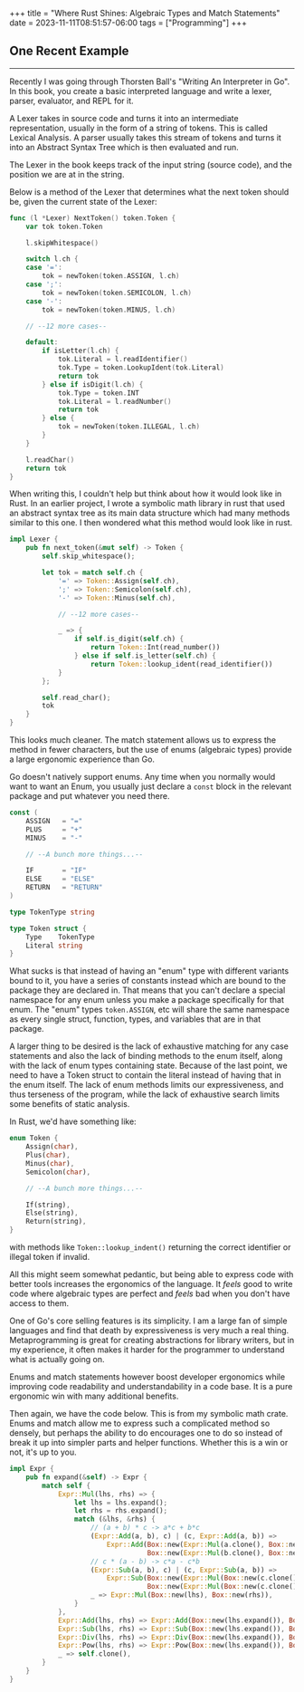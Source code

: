 +++
title = "Where Rust Shines: Algebraic Types and Match Statements"
date = 2023-11-11T08:51:57-06:00
tags = ["Programming"]
+++

## One Recent Example
---

Recently I was going through Thorsten Ball's "Writing An Interpreter in Go". In this book, you create a basic interpreted language and write a lexer, parser, evaluator, and REPL for it. 

A Lexer takes in source code and turns it into an intermediate representation, usually in the form of a string of tokens. This is called Lexical Analysis. A parser usually takes this stream of tokens and turns it into an Abstract Syntax Tree which is then evaluated and run.

The Lexer in the book keeps track of the input string (source code), and the position we are at in the string.

Below is a method of the Lexer that determines what the next token should be, given the current state of the Lexer:

```go
func (l *Lexer) NextToken() token.Token {
	var tok token.Token

	l.skipWhitespace()

	switch l.ch {
	case '=':
		tok = newToken(token.ASSIGN, l.ch)
	case ';':
		tok = newToken(token.SEMICOLON, l.ch)
	case '-':
		tok = newToken(token.MINUS, l.ch)

    // --12 more cases--

	default:
		if isLetter(l.ch) {
			tok.Literal = l.readIdentifier()
			tok.Type = token.LookupIdent(tok.Literal)
			return tok
		} else if isDigit(l.ch) {
			tok.Type = token.INT
			tok.Literal = l.readNumber()
			return tok
		} else {
			tok = newToken(token.ILLEGAL, l.ch)
		}
	}

	l.readChar()
	return tok
}
```

When writing this, I couldn't help but think about how it would look like in Rust. In an earlier project, I wrote a symbolic math library in rust that used an abstract syntax tree as its main data structure which had many methods similar to this one. I then wondered what this method would look like in rust.

```rust
impl Lexer {
    pub fn next_token(&mut self) -> Token {
        self.skip_whitespace();

        let tok = match self.ch {
            '=' => Token::Assign(self.ch),
            ';' => Token::Semicolon(self.ch),
            '-' => Token::Minus(self.ch),

            // --12 more cases--

            _ => {
                if self.is_digit(self.ch) {
                    return Token::Int(read_number())
                } else if self.is_letter(self.ch) {
                    return Token::lookup_ident(read_identifier())
            }
        };

        self.read_char();
        tok
    }
}
```

This looks much cleaner. The match statement allows us to express the method in fewer characters, but the use of enums (algebraic types) provide a large ergonomic experience than Go.

Go doesn't natively support enums. Any time when you normally would want to want an Enum, you usually just declare a `const` block in the relevant package and put whatever you need there.

```go
const (
	ASSIGN   = "="
	PLUS     = "+"
	MINUS    = "-"

    // --A bunch more things...--

	IF       = "IF"
	ELSE     = "ELSE"
	RETURN   = "RETURN"
)

type TokenType string

type Token struct {
	Type    TokenType
	Literal string
}
```


What sucks is that instead of having an "enum" type with different variants bound to it, you have a series of constants instead which are bound to the package they are declared in. That means that you can't declare a special namespace for any enum unless you make a package specifically for that enum. The "enum" types `token.ASSIGN`, etc will share the same namespace as every single struct, function, types, and variables that are in that package. 

A larger thing to be desired is the lack of exhaustive matching for any case statements and also the lack of binding methods to the enum itself, along with the lack of enum types containing state. Because of the last point, we need to have a Token struct to contain the literal instead of having that in the enum itself. The lack of enum methods limits our expressiveness, and thus terseness of the program, while the lack of exhaustive search limits some benefits of static analysis.

In Rust, we'd have something like:

```rust
enum Token {
    Assign(char),
    Plus(char),
    Minus(char),
    Semicolon(char),

    // --A bunch more things...--

    If(string),
    Else(string),
    Return(string),
}
```

with methods like `Token::lookup_indent()` returning the correct identifier or illegal token if invalid.

All this might seem somewhat pedantic, but being able to express code with better tools increases the ergonomics of the language. It *feels* good to write code where algebraic types are perfect and *feels* bad when you don't have access to them.

One of Go's core selling features is its simplicity. I am a large fan of simple languages and find that death by expressiveness is very much a real thing. Metaprogramming is great for creating abstractions for library writers, but in my experience, it often makes it harder for the programmer to understand what is actually going on.

Enums and match statements however boost developer ergonomics while improving code readability and understandability in a code base. It is a pure ergonomic win with many additional benefits.

Then again, we have the code below. This is from my symbolic math crate. Enums and match allow me to express such a complicated method so densely, but perhaps the ability to do encourages one to do so instead of break it up into simpler parts and helper functions. Whether this is a win or not, it's up to you.

```rust
impl Expr {
    pub fn expand(&self) -> Expr {
        match self {
            Expr::Mul(lhs, rhs) => {
                let lhs = lhs.expand();
                let rhs = rhs.expand();
                match (&lhs, &rhs) {
                    // (a + b) * c -> a*c + b*c
                    (Expr::Add(a, b), c) | (c, Expr::Add(a, b)) => 
                        Expr::Add(Box::new(Expr::Mul(a.clone(), Box::new(c.clone()))),
                                  Box::new(Expr::Mul(b.clone(), Box::new(c.clone())))).expand(),
                    // c * (a - b) -> c*a - c*b
                    (Expr::Sub(a, b), c) | (c, Expr::Sub(a, b)) => 
                        Expr::Sub(Box::new(Expr::Mul(Box::new(c.clone()), a.clone())),
                                  Box::new(Expr::Mul(Box::new(c.clone()), b.clone()))).expand(),
                    _ => Expr::Mul(Box::new(lhs), Box::new(rhs)),
                }
            },
            Expr::Add(lhs, rhs) => Expr::Add(Box::new(lhs.expand()), Box::new(rhs.expand())),
            Expr::Sub(lhs, rhs) => Expr::Sub(Box::new(lhs.expand()), Box::new(rhs.expand())),
            Expr::Div(lhs, rhs) => Expr::Div(Box::new(lhs.expand()), Box::new(rhs.expand())),
            Expr::Pow(lhs, rhs) => Expr::Pow(Box::new(lhs.expand()), Box::new(rhs.expand())),
            _ => self.clone(),
        }
    }
}
```
